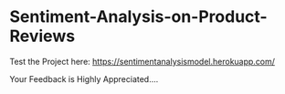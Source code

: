 # Sentiment-Analysis-on-Product-Reviews

Test the Project here:
https://sentimentanalysismodel.herokuapp.com/

Your Feedback is Highly Appreciated....
